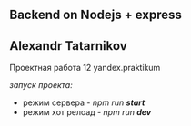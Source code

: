 Backend on Nodejs + express
---
Alexandr Tatarnikov
--
Проектная работа 12 yandex.praktikum

_запуск проекта:_
- режим сервера - _npm run **start**_
- режим хот релоад - _npm run **dev**_

